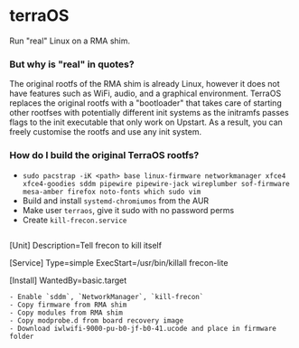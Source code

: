 # terraOS
Run "real" Linux on a RMA shim.

### But why is "real" in quotes?
The original rootfs of the RMA shim is already Linux, however it does not have features such as WiFi, audio, and a graphical environment. TerraOS replaces the original rootfs with a "bootloader" that takes care of starting other rootfses with potentially different init systems as the initramfs passes flags to the init executable that only work on Upstart. As a result, you can freely customise the rootfs and use any init system.

### How do I build the original TerraOS rootfs?
- `sudo pacstrap -iK <path> base linux-firmware networkmanager xfce4 xfce4-goodies sddm pipewire pipewire-jack wireplumber sof-firmware mesa-amber firefox noto-fonts which sudo vim`
- Build and install `systemd-chromiumos` from the AUR
- Make user `terraos`, give it sudo with no password perms
- Create `kill-frecon.service`
  ```ini
[Unit]
Description=Tell frecon to kill itself

[Service]
Type=simple
ExecStart=/usr/bin/killall frecon-lite

[Install]
WantedBy=basic.target
  ```
- Enable `sddm`, `NetworkManager`, `kill-frecon`
- Copy firmware from RMA shim
- Copy modules from RMA shim
- Copy modprobe.d from board recovery image
- Download iwlwifi-9000-pu-b0-jf-b0-41.ucode and place in firmware folder
